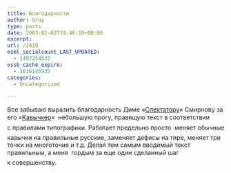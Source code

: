 ```yaml
---
title: Благодарности
author: Gray
type: posts
date: 2003-02-02T19:46:19+00:00
excerpt:
url: /2410
esml_socialcount_LAST_UPDATED:
  - 1497254537
essb_cache_expire:
  - 1616145935
categories:
  - Uncategorized

---
```








Все забываю выразить благодарность Диме &laquo;<a href="http://spectator.ru/" target="_blank">Спектатору</a>&raquo; Смирнову за его &laquo;<a href="http://spectator.ru/download" target="_blank">Кавычкер</a>&raquo;&nbsp;&#151; небольшую прогу, правящую текст в&nbsp;соответствии с&nbsp;правилами типографики. Работает предельно просто&nbsp;&#151; меняет обычные кавычки на правильные русские, заменяет дефисы на тире, меняет три точки на многоточие и&nbsp;т.д. Делая тем самым вводимый текст правильным, а&nbsp;меня&nbsp;&#151; гордым за еще один сделанный шаг к&nbsp;совершенству.